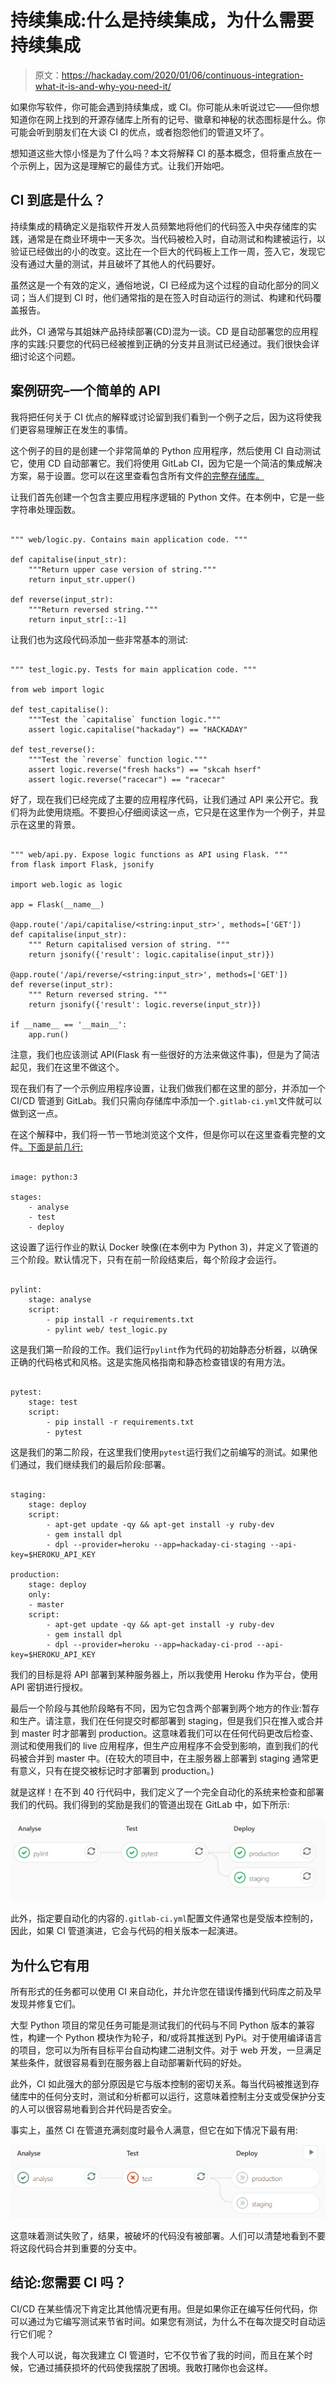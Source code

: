 # 持续集成:什么是持续集成，为什么需要持续集成

> 原文：<https://hackaday.com/2020/01/06/continuous-integration-what-it-is-and-why-you-need-it/>

如果你写软件，你可能会遇到持续集成，或 CI。你可能从未听说过它——但你想知道你在网上找到的开源存储库上所有的记号、徽章和神秘的状态图标是什么。你可能会听到朋友们在大谈 CI 的优点，或者抱怨他们的管道又坏了。

想知道这些大惊小怪是为了什么吗？本文将解释 CI 的基本概念，但将重点放在一个示例上，因为这是理解它的最佳方式。让我们开始吧。

## CI 到底是什么？

持续集成的精确定义是指软件开发人员频繁地将他们的代码签入中央存储库的实践，通常是在商业环境中一天多次。当代码被检入时，自动测试和构建被运行，以验证已经做出的小的改变。这比在一个巨大的代码板上工作一周，签入它，发现它没有通过大量的测试，并且破坏了其他人的代码要好。

虽然这是一个有效的定义，通俗地说，CI 已经成为这个过程的自动化部分的同义词；当人们提到 CI 时，他们通常指的是在签入时自动运行的测试、构建和代码覆盖报告。

此外，CI 通常与其姐妹产品持续部署(CD)混为一谈。CD 是自动部署您的应用程序的实践:只要您的代码已经被推到正确的分支并且测试已经通过。我们很快会详细讨论这个问题。

## 案例研究–一个简单的 API

我将把任何关于 CI 优点的解释或讨论留到我们看到一个例子之后，因为这将使我们更容易理解正在发生的事情。

这个例子的目的是创建一个非常简单的 Python 应用程序，然后使用 CI 自动测试它，使用 CD 自动部署它。我们将使用 GitLab CI，因为它是一个简洁的集成解决方案，易于设置。您可以在这里查看包含所有文件[的完整存储库。](https://gitlab.com/bengineer19/ci-demo)

让我们首先创建一个包含主要应用程序逻辑的 Python 文件。在本例中，它是一些字符串处理函数。

```

""" web/logic.py. Contains main application code. """

def capitalise(input_str):
    """Return upper case version of string."""
    return input_str.upper()

def reverse(input_str):
    """Return reversed string."""
    return input_str[::-1]

```

让我们也为这段代码添加一些非常基本的测试:

```

""" test_logic.py. Tests for main application code. """

from web import logic

def test_capitalise():
    """Test the `capitalise` function logic."""
    assert logic.capitalise("hackaday") == "HACKADAY"

def test_reverse():
    """Test the `reverse` function logic."""
    assert logic.reverse("fresh hacks") == "skcah hserf"
    assert logic.reverse("racecar") == "racecar"

```

好了，现在我们已经完成了主要的应用程序代码，让我们通过 API 来公开它。我们将为此使用烧瓶。不要担心仔细阅读这一点，它只是在这里作为一个例子，并显示在这里的背景。

```

""" web/api.py. Expose logic functions as API using Flask. """
from flask import Flask, jsonify

import web.logic as logic

app = Flask(__name__)

@app.route('/api/capitalise/<string:input_str>', methods=['GET'])
def capitalise(input_str):
    """ Return capitalised version of string. """
    return jsonify({'result': logic.capitalise(input_str)})

@app.route('/api/reverse/<string:input_str>', methods=['GET'])
def reverse(input_str):
    """ Return reversed string. """
    return jsonify({'result': logic.reverse(input_str)})

if __name__ == '__main__':
    app.run()

```

注意，我们也应该测试 API(Flask 有一些很好的方法来做这件事)，但是为了简洁起见，我们在这里不做这个。

现在我们有了一个示例应用程序设置，让我们做我们都在这里的部分，并添加一个 CI/CD 管道到 GitLab。我们只需向存储库中添加一个`.gitlab-ci.yml`文件就可以做到这一点。

在这个解释中，我们将一节一节地浏览这个文件，但是你可以在这里查看完整的文件[。下面是前几行:](https://gitlab.com/bengineer19/ci-demo/blob/master/.gitlab-ci.yml)

```

image: python:3

stages:
    - analyse
    - test
    - deploy

```

这设置了运行作业的默认 Docker 映像(在本例中为 Python 3)，并定义了管道的三个阶段。默认情况下，只有在前一阶段结束后，每个阶段才会运行。

```

pylint:
    stage: analyse
    script:
        - pip install -r requirements.txt
        - pylint web/ test_logic.py

```

这是我们第一阶段的工作。我们运行`pylint`作为代码的初始静态分析器，以确保正确的代码格式和风格。这是实施风格指南和静态检查错误的有用方法。

```

pytest:
    stage: test
    script:
        - pip install -r requirements.txt
        - pytest

```

这是我们的第二阶段，在这里我们使用`pytest`运行我们之前编写的测试。如果他们通过，我们继续我们的最后阶段:部署。

```

staging:
    stage: deploy
    script:
        - apt-get update -qy && apt-get install -y ruby-dev
        - gem install dpl
        - dpl --provider=heroku --app=hackaday-ci-staging --api-key=$HEROKU_API_KEY  

production:
    stage: deploy
    only:
    - master
    script:
        - apt-get update -qy && apt-get install -y ruby-dev
        - gem install dpl
        - dpl --provider=heroku --app=hackaday-ci-prod --api-key=$HEROKU_API_KEY

```

我们的目标是将 API 部署到某种服务器上，所以我使用 Heroku 作为平台，使用 API 密钥进行授权。

最后一个阶段与其他阶段略有不同，因为它包含两个部署到两个地方的作业:暂存和生产。请注意，我们在任何提交时都部署到 staging，但是我们只在推入或合并到 master 时才部署到 production。这意味着我们可以在任何代码更改后检查、测试和使用我们的 live 应用程序，但生产应用程序不会受到影响，直到我们的代码被合并到 master 中。(在较大的项目中，在主服务器上部署到 staging 通常更有意义，只有在提交被标记时才部署到 production。)

就是这样！在不到 40 行代码中，我们定义了一个完全自动化的系统来检查和部署我们的代码。我们得到的奖励是我们的管道出现在 GitLab 中，如下所示:

![](img/e60031661f863336f210d3344bbca30d.png)

此外，指定要自动化的内容的`.gitlab-ci.yml`配置文件通常也是受版本控制的，因此，如果 CI 管道演进，它会与代码的相关版本一起演进。

## 为什么它有用

所有形式的任务都可以使用 CI 来自动化，并允许您在错误传播到代码库之前及早发现并修复它们。

大型 Python 项目的常见任务可能是测试我们的代码与不同 Python 版本的兼容性，构建一个 Python 模块作为轮子，和/或将其推送到 PyPi。对于使用编译语言的项目，您可以为所有目标平台自动构建二进制文件。对于 web 开发，一旦满足某些条件，就很容易看到在服务器上自动部署新代码的好处。

此外，CI 如此强大的部分原因是它与版本控制的密切关系。每当代码被推送到存储库中的任何分支时，测试和分析都可以运行，这意味着控制主分支或受保护分支的人可以很容易地看到合并代码是否安全。

事实上，虽然 CI 在管道充满刻度时最令人满意，但它在如下情况下最有用:

![](img/c00e9d9cee9af832cfd4901c99b6c753.png)

这意味着测试失败了，结果，被破坏的代码没有被部署。人们可以清楚地看到不要将这段代码合并到重要的分支中。

## 结论:您需要 CI 吗？

CI/CD 在某些情况下肯定比其他情况更有用。但是如果你正在编写任何代码，你可以通过为它编写测试来节省时间。如果您有测试，为什么不在每次提交时自动运行它们呢？

我个人可以说，每次我建立 CI 管道时，它不仅节省了我的时间，而且在某个时候，它通过捕获损坏的代码使我摆脱了困境。我敢打赌你也会这样。
